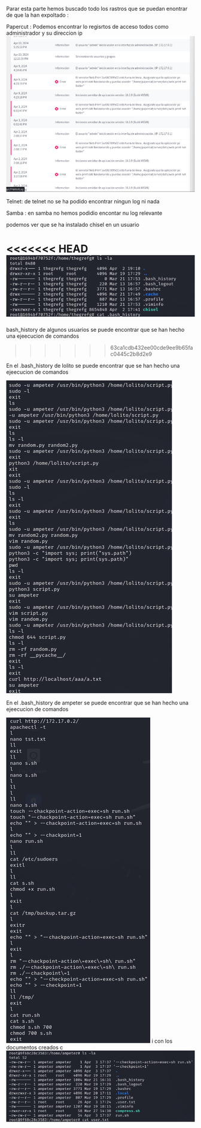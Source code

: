 Parar esta parte hemos buscado todo los rastros que se puedan enontrar de que la han expoltado :

Papercut : 
Podemos encontrar lo regisrtos de acceso todos como administrador  y su direccion ip 
![alt text](image-2.png)

Telnet: de telnet no se ha podido encontrar ningun log ni nada

Samba : en samba no hemos podidio encontar nu log relevante

podemos ver que se ha instalado chisel en un usuario

<<<<<<< HEAD
![alt text](image-1.png)
=======
bash_history de algunos usuarios se puede encontrar que se han hecho una ejeecucion de comandos

>>>>>>> 63ca1cdb432ee00cde9ee9b65fac0445c2b8d2e9

En el .bash_history de lolito se puede encontrar que se han hecho una ejeecucion de comandos

![alt text](image-3.png)

En el .bash_history de ampeter se puede encontrar que se han hecho una ejeecucion de comandos

![alt text](image-4.png)
 i con los documentos creados
c  
  ![alt text](image-5.png)
